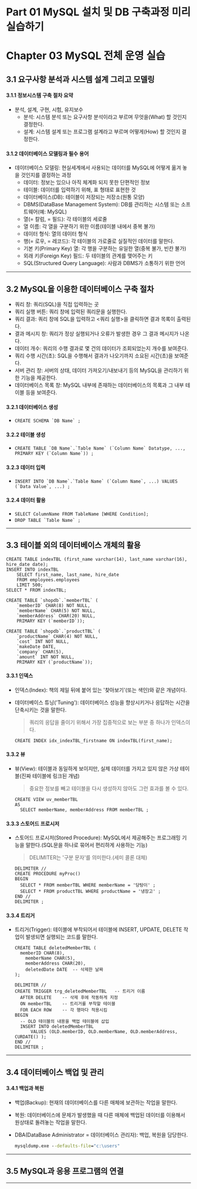 # Part 01 MySQL 설치 및 DB 구축과정 미리 실습하기

# Chapter 03 MySQL 전체 운영 실습

## 3.1 요구사항 분석과 시스템 설계 그리고 모델링

#### 3.1.1 정보시스템 구축 절차 요약

- 분석, 설계, 구현, 시험, 유지보수
  - 분석: 시스템 분석 또는 요구사항 분석이라고 부르며 무엇을(What) 할 것인지 결정한다.
  - 설계: 시스템 설계 또는 프로그램 설계라고 부르며 어떻게(How) 할 것인지 결정한다.

#### 3.1.2 데이터베이스 모델링과 필수 용어

- 데이터베이스 모델링: 현실세계에서 사용되는 데이터를 MySQL에 어떻게 옮겨 놓을 것인지를 결정하는 과정
  - 데이터: 정보는 있으나 아직 체계화 되지 못한 단편적인 정보
  - 테이블: 데이터를 입력하기 위해, 표 형태로 표현한 것
  - 데이터베이스(DB): 테이블이 저장되는 저장소(원통 모양)
  - DBMS(DataBase Management System): DB를 관리하는 시스템 또는 소프트웨어(예: MySQL)
  - 열(= 칼럼, = 필드): 각 테이블의 세로줄
  - 열 이름: 각 열을 구분하기 위한 이름(테이블 내에서 중복 불가)
  - 데이터 형식: 열의 데이터 형식
  - 행(= 로우, = 레코드): 각 테이블의 가로줄로 실질적인 데이터를 말한다.
  - 기본 키(Primary Key) 열: 각 행을 구분하는 유일한 열(중복 불가, 빈칸 불가)
  - 외래 키(Foreign Key) 필드: 두 테이블의 관계를 맺어주는 키
  - SQL(Structured Query Language): 사람과 DBMS가 소통하기 위한 언어

---

## 3.2 MySQL을 이용한 데이터베이스 구축 절차

- 쿼리 창: 쿼리(SQL)을 직접 입력하는 곳
- 쿼리 실행 버튼: 쿼리 창에 입력된 쿼리문을 실행한다.
- 쿼리 결과: 쿼리 창에 SQL을 입력하고 <쿼리 실행>을 클릭하면 결과 목록이 출력된다.
- 결과 메시지 창: 쿼리가 정상 실행되거나 오류가 발생한 경우 그 결과 메시지가 나온다.
- 데이터 개수: 쿼리의 수행 결과로 몇 건의 데이터가 조회되었는지 개수를 보여준다.
- 쿼리 수행 시간(초): SQL을 수행해서 결과가 나오기까지 소요된 시간(초)을 보여준다.
- 서버 관리 창: 서버의 상태, 데이터 가져오기/내보내기 등의 MySQL을 관리하기 위한 기능을 제공한다.
- 데이터베이스 목록 창: MySQL 내부에 존재하는 데이터베이스의 목록과 그 내부 테이블 등을 보여준다.

#### 3.2.1 데이터베이스 생성

- ```CREATE SCHEMA `DB Name` ;```

#### 3.2.2 테이블 생성

- ```CREATE TABLE `DB Name`.`Table Name` (`Column Name` Datatype, ..., PRIMARY KEY (`Column Name`)) ;```

#### 3.2.3 데이터 입력

- ```INSERT INTO `DB Name`.`Table Name` (`Column Name`, ...) VALUES (`Data Value`, ...) ;```

#### 3.2.4 데이터 활용

- ```SELECT ColumnName FROM TableName [WHERE Condition];```
- ```DROP TABLE `Table Name` ;```

---

## 3.3 테이블 외의 데이터베이스 개체의 활용

```mysql
CREATE TABLE indexTBL (first_name varchar(14), last_name varchar(16), hire_date date);
INSERT INTO indexTBL
	SELECT first_name, last_name, hire_date
	FROM employees.employees
	LIMIT 500;
SELECT * FROM indexTBL;

CREATE TABLE `shopdb`.`memberTBL` (
	`memberID` CHAR(8) NOT NULL,
    `memberName` CHAR(5) NOT NULL,
    `memberAddress` CHAR(20) NULL,
    PRIMARY KEY (`memberID`));

CREATE TABLE `shopdb`.`productTBL` (
	`productName` CHAR(4) NOT NULL,
	`cost` INT NOT NULL,
	`makeDate DATE,
    `company` CHAR(5),
	`amount` INT NOT NULL,
	PRIMARY KEY (`productName`));
```



#### 3.3.1 인덱스

- 인덱스(Index): 책의 제일 뒤에 붙어 있는 '찾아보기'(또는 색인)와 같은 개념이다.

- 데이터베이스 튜닝('Tuning'): 데이터베이스 성능을 향상시키거나 응답하는 시간을 단축시키는 것을 말한다.

  > 쿼리의 응답을 줄이기 위해서 가장 집중적으로 보는 부분 중 하나가 인덱스이다.

  ```mysql
  CREATE INDEX idx_indexTBL_firstname ON indexTBL(first_name);
  ```

  

#### 3.3.2 뷰

- 뷰(View): 테이블과 동일하게 보이지만, 실제 데이터를 가지고 있지 않은 가상 테이블(진짜 테이블에 링크된 개념)

  > 중요한 정보를 빼고 테이블을 다시 생성하지 않아도 그런 효과를 볼 수 있다.

  ```mysql
  CREATE VIEW uv_memberTBL
  AS
  	SELECT memberName, memberAddress FROM memberTBL ;
  ```

  

#### 3.3.3 스토어드 프로시저

- 스토어드 프로시저(Stored Procedure): MySQL에서 제공해주는 프로그래밍 기능을 말한다.(SQL문을 하나로 묶어서 편리하게 사용하는 기능)

  > DELIMITER는 '구분 문자'를 의미한다.(세미 콜론 대체)

  ```mysql
  DELIMITER //
  CREATE PROCEDURE myProc()
  BEGIN
  	SELECT * FROM memberTBL WHERE memberName = '당탕이' ;
  	SELECT * FROM productTBL WHERE productName = '냉장고' ;
  END //
  DELIMITER ;
  ```

  

#### 3.3.4 트리거

- 트리거(Trigger): 테이블에 부착되어서 테이블에 INSERT, UPDATE, DELETE 작업이 발생되면 실행되는 코드를 말한다.

  ```mysql
  CREATE TABLE deletedMemberTBL (
  	memberID CHAR(8),
      memberName CHAR(5),
      memberAddress CHAR(20),
      deletedDate DATE	-- 삭제한 날짜
  );
  
  DELIMITER //
  CREATE TRIGGER trg_deletedMemberTBL	-- 트리거 이름
  	AFTER DELETE	-- 삭제 후에 작동하게 지정
  	ON memberTBL	-- 트리거를 부착할 테이블
  	FOR EACH ROW	-- 각 행마다 적용시킴
  BEGIN
  	-- OLD 테이블의 내용을 백업 테이블에 삽입
  	INSERT INTO deletedMemberTBL
  		VALUES (OLD.memberID, OLD.memberName, OLD.memberAddress, CURDATE() );
  END //
  DELIMITER ;
  ```

  

---

## 3.4 데이터베이스 백업 및 관리

#### 3.4.1 백업과 복원

- 백업(Backup): 현재의 데이터베이스를 다른 매체에 보관하는 작업을 말한다.

- 복원: 데이터베이스에 문제가 발생했을 때 다른 매체에 백업된 데이터를 이용해서 원상태로 돌려놓는 작업을 말한다.

- DBA(DataBase Administrator = 데이터베이스 관리자): 백업, 복원을 담당한다.

  ```cmd
  mysqldump.exe --defaults-file="c:\users"
  ```

  

---

## 3.5 MySQL과 응용 프로그램의 연결

---

